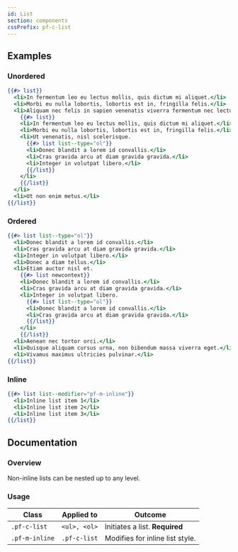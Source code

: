 ```yaml
---
id: List
section: components
cssPrefix: pf-c-list
---
```


## Examples
### Unordered
```hbs
{{#> list}}
  <li>In fermentum leo eu lectus mollis, quis dictum mi aliquet.</li>
  <li>Morbi eu nulla lobortis, lobortis est in, fringilla felis.</li>
  <li>Aliquam nec felis in sapien venenatis viverra fermentum nec lectus.
    {{#> list}}
    <li>In fermentum leo eu lectus mollis, quis dictum mi aliquet.</li>
    <li>Morbi eu nulla lobortis, lobortis est in, fringilla felis.</li>
    <li>Ut venenatis, nisl scelerisque.
      {{#> list list--type="ol"}}
      <li>Donec blandit a lorem id convallis.</li>
      <li>Cras gravida arcu at diam gravida gravida.</li>
      <li>Integer in volutpat libero.</li>
      {{/list}}
    </li>
    {{/list}}
  </li>
  <li>Ut non enim metus.</li>
{{/list}}
```

### Ordered
```hbs
{{#> list list--type="ol"}}
  <li>Donec blandit a lorem id convallis.</li>
  <li>Cras gravida arcu at diam gravida gravida.</li>
  <li>Integer in volutpat libero.</li>
  <li>Donec a diam tellus.</li>
  <li>Etiam auctor nisl et.
    {{#> list newcontext}}
    <li>Donec blandit a lorem id convallis.</li>
    <li>Cras gravida arcu at diam gravida gravida.</li>
    <li>Integer in volutpat libero.
      {{#> list list--type="ol"}}
      <li>Donec blandit a lorem id convallis.</li>
      <li>Cras gravida arcu at diam gravida gravida.</li>
      {{/list}}
    </li>
    {{/list}}
  <li>Aenean nec tortor orci.</li>
  <li>Quisque aliquam cursus urna, non bibendum massa viverra eget.</li>
  <li>Vivamus maximus ultricies pulvinar.</li>
{{/list}}
```

### Inline
```hbs
{{#> list list--modifier="pf-m-inline"}}
  <li>Inline list item 1</li>
  <li>Inline list item 2</li>
  <li>Inline list item 3</li>
{{/list}}
```

## Documentation
### Overview
Non-inline lists can be nested up to any level.

### Usage
| Class | Applied to | Outcome |
| -- | -- | -- |
| `.pf-c-list` | `<ul>, <ol>` | Initiates a list. **Required**  |
| `.pf-m-inline` | `.pf-c-list` |  Modifies for inline list style. |